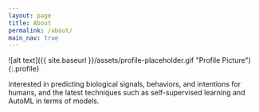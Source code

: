 ```yaml
---
layout: page
title: About
permalink: /about/
main_nav: true
---
```


![alt text]({{ site.baseurl }}/assets/profile-placeholder.gif "Profile Picture"){:.profile}

 interested in predicting biological signals, behaviors, and intentions for humans, 
and the latest techniques such as self-supervised learning and AutoML in terms of models.
